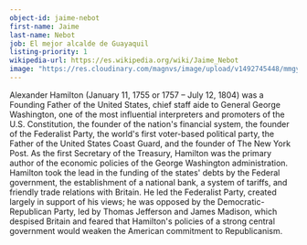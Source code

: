 ```yaml
---
object-id: jaime-nebot
first-name: Jaime
last-name: Nebot
job: El mejor alcalde de Guayaquil
listing-priority: 1
wikipedia-url: https://es.wikipedia.org/wiki/Jaime_Nebot
image: "https://res.cloudinary.com/magnvs/image/upload/v1492745448/mmgye/gye.jpg"
---
```


Alexander Hamilton (January 11, 1755 or 1757 – July 12, 1804) was a Founding Father of the United States, chief staff aide to General George Washington, one of the most influential interpreters and promoters of the U.S. Constitution, the founder of the nation's financial system, the founder of the Federalist Party, the world's first voter-based political party, the Father of the United States Coast Guard, and the founder of The New York Post. As the first Secretary of the Treasury, Hamilton was the primary author of the economic policies of the George Washington administration. Hamilton took the lead in the funding of the states' debts by the Federal government, the establishment of a national bank, a system of tariffs, and friendly trade relations with Britain. He led the Federalist Party, created largely in support of his views; he was opposed by the Democratic-Republican Party, led by Thomas Jefferson and James Madison, which despised Britain and feared that Hamilton's policies of a strong central government would weaken the American commitment to Republicanism.
